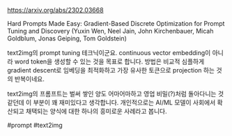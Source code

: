 https://arxiv.org/abs/2302.03668

Hard Prompts Made Easy: Gradient-Based Discrete Optimization for Prompt Tuning and Discovery (Yuxin Wen, Neel Jain, John Kirchenbauer, Micah Goldblum, Jonas Geiping, Tom Goldstein)

text2img의 prompt tuning 테크닉이군요. continuous vector embedding이 아니라 word token을 생성할 수 있는 것을 목표로 합니다. 방법은 비교적 심플하게 gradient descent로 임베딩을 최적화하고 가장 유사한 토큰으로 projection 하는 것의 반복이네요.

text2img의 프롬프트는 벌써 쌓인 양도 어마어마하고 영업 비밀(?)처럼 돌아다니는 것 같던데 이 부분이 꽤 재미있다고 생각합니다. 개인적으로는 AI/ML 모델이 사회에서 확산되고 채택되는 양식에 대한 하나의 흥미로운 사례라고 봅니다.

#prompt #text2img 